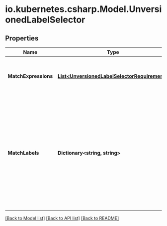 # io.kubernetes.csharp.Model.UnversionedLabelSelector
## Properties

Name | Type | Description | Notes
------------ | ------------- | ------------- | -------------
**MatchExpressions** | [**List&lt;UnversionedLabelSelectorRequirement&gt;**](UnversionedLabelSelectorRequirement.md) | matchExpressions is a list of label selector requirements. The requirements are ANDed. | [optional] 
**MatchLabels** | **Dictionary&lt;string, string&gt;** | matchLabels is a map of {key,value} pairs. A single {key,value} in the matchLabels map is equivalent to an element of matchExpressions, whose key field is \&quot;key\&quot;, the operator is \&quot;In\&quot;, and the values array contains only \&quot;value\&quot;. The requirements are ANDed. | [optional] 

[[Back to Model list]](../README.md#documentation-for-models) [[Back to API list]](../README.md#documentation-for-api-endpoints) [[Back to README]](../README.md)

